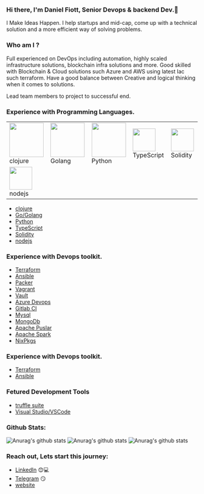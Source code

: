 ### Hi there, I'm Daniel Fiott, Senior Devops & backend Dev.👋

<!--
**fiott248/fiott248** is a ✨ _special_ ✨ repository because its `README.md` (this file) appears on your GitHub profile. -->

I Make Ideas Happen. 
I help startups and mid-cap, come up with a technical solution and a more efficient way of solving problems.

### Who am I ?

Full experienced on DevOps including automation, highly scaled infrastructure solutions, blockchain infra solutions and more.
Good skilled with Blockchain & Cloud solutions such Azure and AWS using latest Iac such terraform.
Have a good balance between Creative and logical thinking when it comes to solutions. 

Lead team members to project to successful end.

### Experience with Programming Languages.
<table style="border-size:0px">
  <tr >
  <td style="border: none;"><img src="https://clojure.org/images/clojure-logo-120b.png" width="90"> clojure </td>  
    <td style="border: none;"><img src="hhttps://golang.org/lib/godoc/images/footer-gopher.jpg" width="90"> Golang</td> 
    <td style="border: none;"><img src="https://cdn.iconscout.com/icon/free/png-64/python-2-226051.png" width="90"> Python </td>
    <td style="border: none;"><img src="https://cdn.iconscout.com/icon/free/png-64/typescript-1174965.png" width="60"> TypeScript</td>
    <td style="border: none;"><img class="lazy" src="https://banner2.cleanpng.com/20180411/kjq/kisspng-solidity-ethereum-blockchain-smart-contract-progra-blockchain-5ace81fe0c9514.6143250015234831340515.jpg" width="60"> Solidity </td>
   </tr>
  <td style="border: none;"><img class="lazy" src="https://nodejs.org/static/images/logo.svg" width="60"> nodejs </td>
   </tr>
  </table>
  
- [clojure](https://clojure.org)
- [Go/Golang](https://golang.org/)
- [Python](https://www.python.org/)
- [TypeScript](https://www.typescriptlang.org/)
- [Solidity](https://soliditylang.org/)
- [nodejs](https://nodejs.org/en/)


### Experience with Devops toolkit.
- [Terraform](https://clojure.org)
- [Ansible](https://www.ansible.com)
- [Packer](https://www.packer.io)
- [Vagrant](https://www.vagrantup.com)
- [Vault](https://www.vaultproject.io)
- [Azure Devops](https://azure.microsoft.com/en-us/services/devops/)
- [Gitlab CI](https://gitlab.com)
- [Mysql](https://www.mysql.com)
- [MongoDb](https://clojure.org)
- [Apache Puslar](https://clojure.org)
- [Apache Spark](https://clojure.org)
- [NixPkgs](https://clojure.org)

### Experience with Devops toolkit.
- [Terraform](https://clojure.org)
- [Ansible](https://www.ansible.com)

### Fetured Development Tools

- [truffle suite](https://www.trufflesuite.com)
- [Visual Studio/VSCode](https://visualstudio.microsoft.com/)

### Github Stats:

 ![Anurag's github stats](https://github-readme-stats.vercel.app/api?username=fiott248&show_icons=true&theme=radical)
 ![Anurag's github stats](https://github-readme-stats.vercel.app/api?username=fiott248&show_icons=true&theme=radical) 
 ![Anurag's github stats](https://github-readme-stats.vercel.app/api/top-langs/?username=fiott248&show_icons=true&theme=radical&langs_count=14&layout=compact&hide=html,php,css,Dockerfile,shell,ruby) 


### Reach out, Lets start this journey:

- [LinkedIn](https://www.linkedin.com/in/daniel-fiott/) :blush:💻
- [Telegram](https://t.me/fiott248) :smirk:
- [website](https://cloudcontinuous.com)

<!--
**fiott248/fiott248** is a ✨ _special_ ✨ repository because its `README.md` (this file) appears on your GitHub profile.

Here are some ideas to get you started:

- 🔭 I’m currently working on ...
- 🌱 I’m currently learning ...
- 👯 I’m looking to collaborate on ...
- 🤔 I’m looking for help with ...
- 💬 Ask me about ...
- 📫 How to reach me: ...
- 😄 Pronouns: ...
- ⚡ Fun fact: ...
-->
